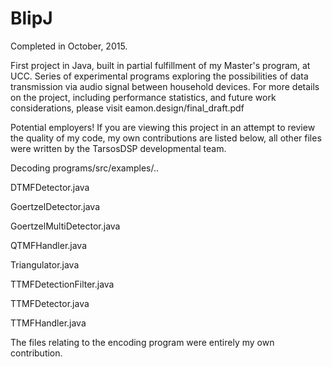 # BlipJ

Completed in October, 2015.

First project in Java, built in partial fulfillment of my Master's program, at UCC. Series of experimental programs exploring the possibilities of data transmission via audio signal between household devices. For more details on the project, including performance statistics, and future work considerations, please visit eamon.design/final_draft.pdf

Potential employers! If you are viewing this project in an attempt to review the quality of my code, my own contributions are listed below, all other files were written by the TarsosDSP developmental team.

Decoding programs/src/examples/..

DTMFDetector.java

GoertzelDetector.java

GoertzelMultiDetector.java 

QTMFHandler.java 

Triangulator.java

TTMFDetectionFilter.java 

TTMFDetector.java 

TTMFHandler.java 

The files relating to the encoding program were entirely my own contribution.


